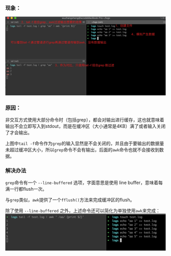 ### 现象：
![](tail_grep_awk.png)

### 原因：
非交互方式使用大部分命令时（包括grep），都会对输出进行缓存，这也就意味着输出不会立即写入到stdout，而是在缓冲区（大小通常是4KB）满了或者输入关闭了才会输出。

上图中`tail -f`命令作为`grep`的输入显然是不会关闭的，并且由于要输出的数据量未超过缓冲区大小，所以`grep`命令不会有输出，后面的`awk`命令也就不会接收到数据。

### 解决办法
`grep`命令有一个 `--line-buffered` 选项，字面意思是使用 line buffer，意味着每满一行都flush一次。

与`grep`类似，`awk`提供了一个`fflush()`方法来完成缓冲区的flush。

除了使用 `--line-buffered` 之外，上述命令还可以简化为单独使用`awk`来完成：
![](awk_only.png)
